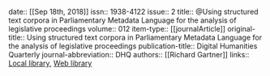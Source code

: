 date:: [[Sep 18th, 2018]]
issn:: 1938-4122
issue:: 2
title:: @Using structured text corpora in Parliamentary Metadata Language for the analysis of legislative proceedings
volume:: 012
item-type:: [[journalArticle]]
original-title:: Using structured text corpora in Parliamentary Metadata Language for the analysis of legislative proceedings
publication-title:: Digital Humanities Quarterly
journal-abbreviation:: DHQ
authors:: [[Richard Gartner]]
links:: [Local library](zotero://select/groups/2386895/items/ZR2PMI9Y), [Web library](https://www.zotero.org/groups/2386895/items/ZR2PMI9Y)
